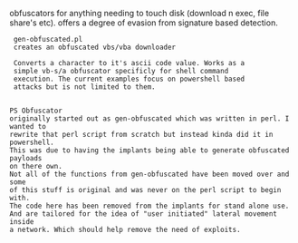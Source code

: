 obfuscators for anything needing to touch disk (download n exec, file share's etc).
offers a degree of evasion from signature based detection.

```
 gen-obfuscated.pl 
 creates an obfuscated vbs/vba downloader 

 Converts a character to it's ascii code value. Works as a 
 simple vb-s/a obfuscator specificly for shell command 
 execution. The current examples focus on powershell based 
 attacks but is not limited to them.

```

```

PS Obfuscator
originally started out as gen-obfuscated which was written in perl. I wanted to 
rewrite that perl script from scratch but instead kinda did it in powershell.
This was due to having the implants being able to generate obfuscated payloads
on there own. 
Not all of the functions from gen-obfuscated have been moved over and some 
of this stuff is original and was never on the perl script to begin with.
The code here has been removed from the implants for stand alone use.
And are tailored for the idea of "user initiated" lateral movement inside 
a network. Which should help remove the need of exploits.

```
